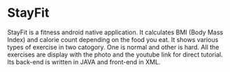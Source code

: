 # StayFit
StayFit is a fitness android native application. It calculates BMI (Body Mass Index) and calorie count depending on the food you eat.
It shows various types of exercise in two catogory. One is normal and other is hard. All the exercises are display with the photo and the youtube link for direct tutorial.
Its back-end is written in JAVA and front-end in XML.
